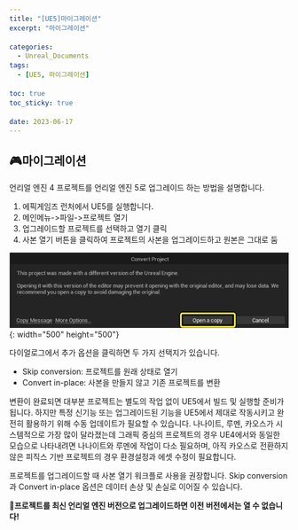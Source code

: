 ```yaml
---
title: "[UE5]마이그레이션"
excerpt: "마이그레이션"

categories:
  - Unreal_Documents
tags:
  - [UE5, 마이그레이션]

toc: true
toc_sticky: true

date: 2023-06-17
---
```


## 🎮마이그레이션
언리얼 엔진 4 프로젝트를 언리얼 엔진 5로 업그레이드 하는 방법을 설명합니다.

1. 에픽게임즈 런처에서 UE5를 실행합니다.
2. 메인메뉴->파일->프로젝트 열기
3. 업그레이드할 프로젝트를 선택하고 열기 클릭
4. 사본 열기 버튼을 클릭하여 프로젝트의 사본을 업그레이드하고 원본은 그대로 둠

![ConvertProject](\assets\images\UnrealDocument\ConvertProject.png){: width="500" height="500"}

다이얼로그에서 추가 옵션을 클릭하면 두 가지 선택지가 있습니다.

* Skip conversion: 프로젝트를 원래 상태로 열기
* Convert in-place: 사본을 만들지 않고 기존 프로젝트를 변환

변환이 완료되면 대부분 프로젝트는 별도의 작업 없이 UE5에서 빌드 및 실행할 준비가 됩니다. 하지만 특정 신기능 또는 업그레이드된 기능을 UE5에서 제대로 작동시키고 완전히 활용하기 위해 수동 업데이트가 필요할 수 있습니다. 나나이트, 루멘, 카오스가 시스템적으로 가장 많이 달라졌는데 그래픽 중심의 프로젝트의 경우 UE4에서와 동일한 모습으로 나타내려면 나나이트와 루멘에 작업이 다소 필요하며, 아직 카오스로 전환하지 않은 피직스 기반 프로젝트의 경우 환경설정과 에셋 수정이 필요합니다.

프로젝트를 업그레이드할 때 사본 열기 워크플로 사용을 권장합니다. Skip conversion과 Convert in-place 옵션은 데이터 손상 및 손실로 이어질 수 있습니다.

🚨**프로젝트를 최신 언리얼 엔진 버전으로 업그레이드하면 이전 버전에서는 열 수 없습니다!**

<br><br>